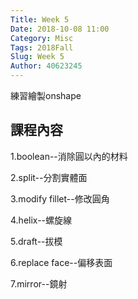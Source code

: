 ```yaml
---
Title: Week 5
Date: 2018-10-08 11:00
Category: Misc
Tags: 2018Fall
Slug: Week 5
Author: 40623245
---
```


練習繪製onshape

<!-- PELICAN_END_SUMMARY -->

課程內容
----

1.boolean--消除圓以內的材料

2.split--分割實體面

3.modify fillet--修改圓角

4.helix--螺旋線

5.draft--拔模

6.replace face--偏移表面

7.mirror--鏡射




